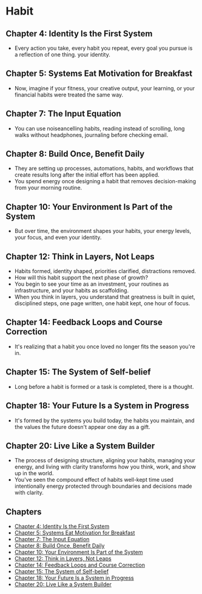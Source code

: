 # Habit

## Chapter 4: Identity Is the First System
- Every action you take, every habit you repeat, every goal you pursue is a reflection of one thing. your identity.

## Chapter 5: Systems Eat Motivation for Breakfast
- Now, imagine if your fitness, your creative output, your learning, or your financial habits were treated the same way.

## Chapter 7: The Input Equation
- You can use noiseancelling habits, reading instead of scrolling, long walks without headphones, journaling before checking email.

## Chapter 8: Build Once, Benefit Daily
- They are setting up processes, automations, habits, and workflows that create results long after the initial effort has been applied.
- You spend energy once designing a habit that removes decision-making from your morning routine.

## Chapter 10: Your Environment Is Part of the System
- But over time, the environment shapes your habits, your energy levels, your focus, and even your identity.

## Chapter 12: Think in Layers, Not Leaps
- Habits formed, identity shaped, priorities clarified, distractions removed.
- How will this habit support the next phase of growth?
- You begin to see your time as an investment, your routines as infrastructure, and your habits as scaffolding.
- When you think in layers, you understand that greatness is built in quiet, disciplined steps, one page written, one habit kept, one hour of focus.

## Chapter 14: Feedback Loops and Course Correction
- It's realizing that a habit you once loved no longer fits the season you're in.

## Chapter 15: The System of Self-belief
- Long before a habit is formed or a task is completed, there is a thought.

## Chapter 18: Your Future Is a System in Progress
- It's formed by the systems you build today, the habits you maintain, and the values the future doesn't appear one day as a gift.

## Chapter 20: Live Like a System Builder
- The process of designing structure, aligning your habits, managing your energy, and living with clarity transforms how you think, work, and show up in the world.
- You've seen the compound effect of habits well-kept time used intentionally energy protected through boundaries and decisions made with clarity.

## Chapters
- [Chapter 4: Identity Is the First System](docs/chapters/04/chapter.md)
- [Chapter 5: Systems Eat Motivation for Breakfast](docs/chapters/05/chapter.md)
- [Chapter 7: The Input Equation](docs/chapters/07/chapter.md)
- [Chapter 8: Build Once, Benefit Daily](docs/chapters/08/chapter.md)
- [Chapter 10: Your Environment Is Part of the System](docs/chapters/10/chapter.md)
- [Chapter 12: Think in Layers, Not Leaps](docs/chapters/12/chapter.md)
- [Chapter 14: Feedback Loops and Course Correction](docs/chapters/14/chapter.md)
- [Chapter 15: The System of Self-belief](docs/chapters/15/chapter.md)
- [Chapter 18: Your Future Is a System in Progress](docs/chapters/18/chapter.md)
- [Chapter 20: Live Like a System Builder](docs/chapters/20/chapter.md)

